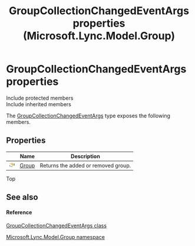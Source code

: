 ﻿---
title: GroupCollectionChangedEventArgs properties (Microsoft.Lync.Model.Group)
TOCTitle: GroupCollectionChangedEventArgs properties
ms:assetid: Properties.T:Microsoft.Lync.Model.Group.GroupCollectionChangedEventArgs_DI_3_UC_OCS14MrefLyncWPF
ms:mtpsurl: https://msdn.microsoft.com/en-us/library/microsoft.lync.model.group.groupcollectionchangedeventargs_di_3_uc_ocs14mreflyncwpf_properties(v=office.15)
ms:contentKeyID: 48598663
ms.date: 07/28/2014
mtps_version: v=office.15
---

# GroupCollectionChangedEventArgs properties

Include protected members  
Include inherited members  

The [GroupCollectionChangedEventArgs](groupcollectionchangedeventargs-class-microsoft-lync-model-group_2.md) type exposes the following members.

## Properties

<table>
<thead>
<tr class="header">
<th> </th>
<th>Name</th>
<th>Description</th>
</tr>
</thead>
<tbody>
<tr class="odd">
<td><img src="images/JJ275421.pubproperty(Office.15).gif" title="Public property" alt="Public property" /></td>
<td><a href="groupcollectionchangedeventargs-group-property-microsoft-lync-model-group_2.md">Group</a></td>
<td>Returns the added or removed group.</td>
</tr>
</tbody>
</table>


Top

## See also

#### Reference

[GroupCollectionChangedEventArgs class](groupcollectionchangedeventargs-class-microsoft-lync-model-group_2.md)

[Microsoft.Lync.Model.Group namespace](microsoft-lync-model-group-namespace_2.md)

